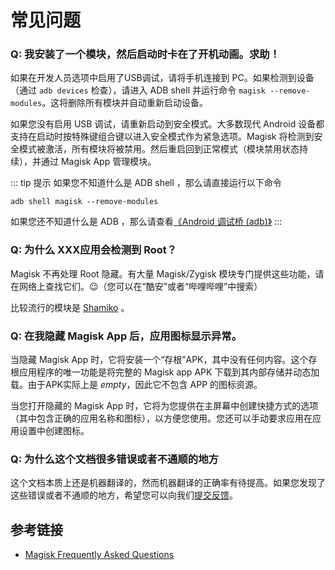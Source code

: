 # 常见问题

### Q: 我安装了一个模块，然后启动时卡在了开机动画。求助！

如果在开发人员选项中启用了USB调试，请将手机连接到 PC。如果检测到设备（通过 `adb devices` 检查），请进入 ADB shell 并运行命令 `magisk --remove-modules`。这将删除所有模块并自动重新启动设备。

如果您没有启用 USB 调试，请重新启动到安全模式。大多数现代 Android 设备都支持在启动时按特殊键组合键以进入安全模式作为紧急选项。Magisk 将检测到安全模式被激活，所有模块将被禁用。然后重启回到正常模式（模块禁用状态持续），并通过 Magisk App 管理模块。

::: tip 提示
如果您不知道什么是 ADB shell ，那么请直接运行以下命令
``` shell
adb shell magisk --remove-modules
```
如果您还不知道什么是 ADB ，那么请查看[《Android 调试桥 (adb)》](https://developer.android.google.cn/studio/command-line/adb?hl=zh-cn)
:::

### Q: 为什么 XXX应用会检测到 Root？

Magisk 不再处理 Root 隐藏。有大量 Magisk/Zygisk 模块专门提供这些功能，请在网络上查找它们。😉（您可以在“酷安”或者“哔哩哔哩”中搜索）

比较流行的模块是 [Shamiko](https://github.com/LSPosed/LSPosed.github.io/releases/latest) 。

### Q: 在我隐藏 Magisk App 后，应用图标显示异常。

当隐藏 Magisk App 时，它将安装一个“存根”APK，其中没有任何内容。这个存根应用程序的唯一功能是将完整的 Magisk app APK 下载到其内部存储并动态加载。由于APK实际上是 _empty_，因此它不包含 APP 的图标资源。

当您打开隐藏的 Magisk App 时，它将为您提供在主屏幕中创建快捷方式的选项（其中包含正确的应用名称和图标），以方便您使用。您还可以手动要求应用在应用设置中创建图标。
### Q: 为什么这个文档很多错误或者不通顺的地方

这个文档本质上还是机器翻译的，然而机器翻译的正确率有待提高。如果您发现了这些错误或者不通顺的地方，希望您可以向我们[提交反馈](https://gitee.com/Jesse205/magisk-chinese-document/issues)。

## 参考链接
* [Magisk Frequently Asked Questions](https://topjohnwu.github.io/Magisk/faq.html)